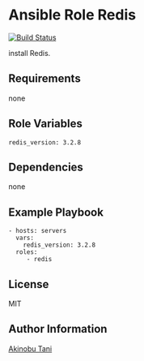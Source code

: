 Ansible Role Redis
=========
[![Build Status](https://travis-ci.org/akinobu-tani/ansible-role-redis.svg?branch=master)](https://travis-ci.org/akinobu-tani/ansible-role-redis)

install Redis.

Requirements
------------

none

Role Variables
--------------

```
redis_version: 3.2.8
```

Dependencies
------------

none

Example Playbook
----------------

```
- hosts: servers
  vars:
    redis_version: 3.2.8
  roles:
     - redis
```

License
-------

MIT

Author Information
------------------

[Akinobu Tani](http://github.com/akinobu-tani)
